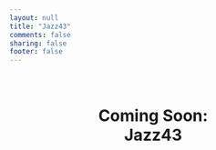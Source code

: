 ```yaml
---
layout: null
title: "Jazz43"
comments: false
sharing: false
footer: false
---
```


<center>
<h1>&nbsp;<br/>Coming Soon:<br/>Jazz43</h1>
</center>
